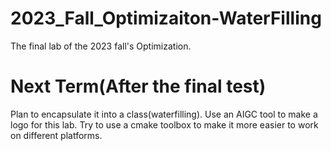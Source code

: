 # 2023_Fall_Optimizaiton-WaterFilling
The final lab of the 2023 fall's Optimization.

# Next Term(After the final test)
Plan to encapsulate it into a class(waterfilling).
Use an AIGC tool to make a logo for this lab.
Try to use a cmake toolbox to make it more easier to work on different platforms.

